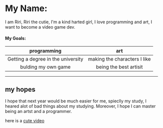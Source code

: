 # My Name:

I am Riri, Riri the cutie, I'm a kind harted girl, I love programming and art, I want to become a video game dev.

#### My Goals:

| programming |  art  |
|:--------:|:---:|
|     Getting a degree in the university     |  making the characters I like |
|     bulding my own game     |  being the best artisit |

---

  ## my hopes
  I hope that next year would be much easier for me, spieclly my study, I heared alot of bad things about my studying. Moreover, I hope I can master being an artst and a programmer.

  here is a [cute video]

  [cute video]: https://youtu.be/8FIYJwn86mM?feature=shared
